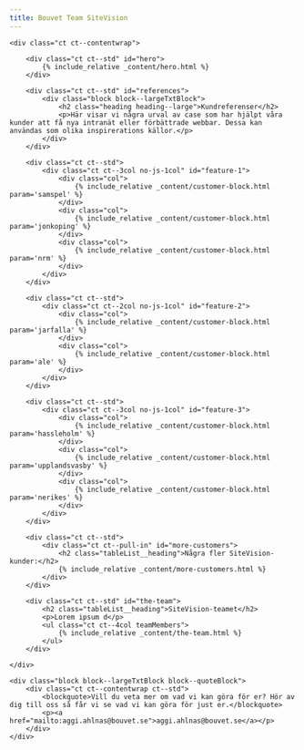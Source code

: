 ```yaml
---
title: Bouvet Team SiteVision
---
```


<div role="main">
    
    <div class="ct ct--contentwrap">
        
        <div class="ct ct--std" id="hero">
            {% include_relative _content/hero.html %}
        </div>
        
        <div class="ct ct--std" id="references">
            <div class="block block--largeTxtBlock">
                <h2 class="heading heading--large">Kundreferenser</h2>
                <p>Här visar vi några urval av case som har hjälpt våra kunder att få nya intranät eller förbättrade webbar. Dessa kan användas som olika inspirerations källor.</p>
            </div>
        </div>
        
        <div class="ct ct--std">
            <div class="ct ct--3col no-js-1col" id="feature-1">
                <div class="col">
                    {% include_relative _content/customer-block.html param='samspel' %}
                </div>
                <div class="col">
                    {% include_relative _content/customer-block.html param='jonkoping' %}         
                </div>
                <div class="col">
                    {% include_relative _content/customer-block.html param='nrm' %}
                </div>
            </div>
        </div>
        
        <div class="ct ct--std">
            <div class="ct ct--2col no-js-1col" id="feature-2">
                <div class="col">
                    {% include_relative _content/customer-block.html param='jarfalla' %}         
                </div>
                <div class="col">
                    {% include_relative _content/customer-block.html param='ale' %}
                </div>
            </div>
        </div>
        
        <div class="ct ct--std">
            <div class="ct ct--3col no-js-1col" id="feature-3">
                <div class="col">
                    {% include_relative _content/customer-block.html param='hassleholm' %}
                </div>
                <div class="col">
                    {% include_relative _content/customer-block.html param='upplandsvasby' %}         
                </div>
                <div class="col">
                    {% include_relative _content/customer-block.html param='nerikes' %}
                </div>
            </div>
        </div>
        
        <div class="ct ct--std">
            <div class="ct ct--pull-in" id="more-customers">
                <h2 class="tableList__heading">Några fler SiteVision-kunder:</h2>
                {% include_relative _content/more-customers.html %}
            </div>
        </div>
        
        <div class="ct ct--std" id="the-team">
            <h2 class="tableList__heading">SiteVision-teamet</h2>
            <p>Lorem ipsum d</p>
            <ul class="ct ct--4col teamMembers">
                {% include_relative _content/the-team.html %}
            </ul>
        </div>
        
    </div>
    
    <div class="block block--largeTxtBlock block--quoteBlock">
        <div class="ct ct--contentwrap ct--std">
            <blockquote>Vill du veta mer om vad vi kan göra för er? Hör av dig till oss så får vi se vad vi kan göra för just er.</blockquote>
            <p><a href="mailto:aggi.ahlnas@bouvet.se">aggi.ahlnas@bouvet.se</a></p>
        </div>
    </div>
    
</div><!-- role=main -->
